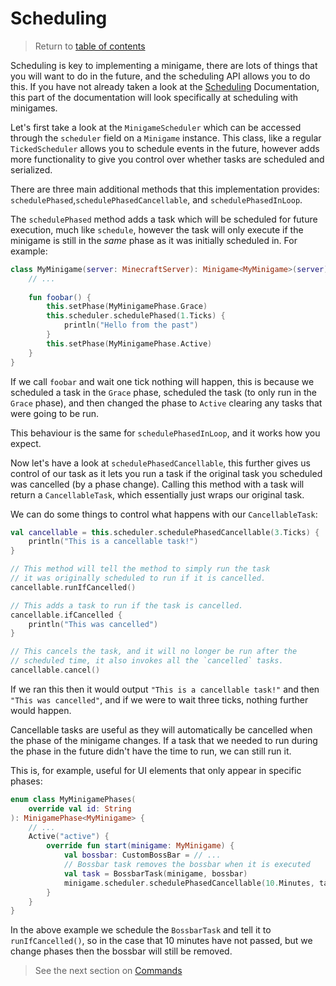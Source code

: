 # Scheduling

> Return to [table of contents](../minigames.md)

Scheduling is key to implementing a minigame, there are lots of things that you will want to do in the future, and the scheduling API allows you to do this. If you have not already taken a look at the [Scheduling](../scheduling.md) Documentation, this part of the documentation will look specifically at scheduling with minigames.

Let's first take a look at the `MinigameScheduler` which can be accessed through the `scheduler` field on a `Minigame` instance. This class, like a regular `TickedScheduler` allows you to schedule events in the future, however adds more functionality to give you control over whether tasks are scheduled and serialized.

There are three main additional methods that this implementation provides: `schedulePhased`,`schedulePhasedCancellable`, and `schedulePhasedInLoop`.

The `schedulePhased` method adds a task which will be scheduled for future execution, much like `schedule`, however the task will only execute if the minigame is still in the *same* phase as it was initially scheduled in. For example:
```kotlin
class MyMinigame(server: MinecraftServer): Minigame<MyMinigame>(server) {
    // ...
    
    fun foobar() {
        this.setPhase(MyMinigamePhase.Grace)
        this.scheduler.schedulePhased(1.Ticks) {
            println("Hello from the past")
        }
        this.setPhase(MyMinigamePhase.Active)
    }
}
```
If we call `foobar` and wait one tick nothing will happen, this is because we scheduled a task in the `Grace` phase, scheduled the task (to only run in the `Grace` phase), and then changed the phase to `Active` clearing any tasks that were going to be run.

This behaviour is the same for `schedulePhasedInLoop`, and it works how you expect.

Now let's have a look at `schedulePhasedCancellable`, this further gives us control of our task as it lets you run a task if the original task you scheduled was cancelled (by a phase change). Calling this method with a task will return a `CancellableTask`, which essentially just
wraps our original task.

We can do some things to control what happens with our `CancellableTask`:
```kotlin
val cancellable = this.scheduler.schedulePhasedCancellable(3.Ticks) {
    println("This is a cancellable task!")
}

// This method will tell the method to simply run the task
// it was originally scheduled to run if it is cancelled.
cancellable.runIfCancelled()

// This adds a task to run if the task is cancelled.
cancellable.ifCancelled {
    println("This was cancelled")
}

// This cancels the task, and it will no longer be run after the 
// scheduled time, it also invokes all the `cancelled` tasks.
cancellable.cancel()
```
If we ran this then it would output `"This is a cancellable task!"` and then `"This was cancelled"`, and if we were to wait three ticks, nothing further would happen.

Cancellable tasks are useful as they will automatically be cancelled when the phase of the minigame changes. If a task that we needed to run during the phase in the future didn't have the time to run, we can still run it.

This is, for example, useful for UI elements that only appear in specific phases:
```kotlin
enum class MyMinigamePhases(
    override val id: String
): MinigamePhase<MyMinigame> {
    // ...
    Active("active") {
        override fun start(minigame: MyMinigame) {
            val bossbar: CustomBossBar = // ...
            // Bossbar task removes the bossbar when it is executed
            val task = BossbarTask(minigame, bossbar)
            minigame.scheduler.schedulePhasedCancellable(10.Minutes, task).runIfCancelled()
        }
    }
}
```
In the above example we schedule the `BossbarTask` and tell it to `runIfCancelled()`, so in the case that 10 minutes have not passed, but we change phases then the bossbar will still be removed.

> See the next section on [Commands](commands.md)